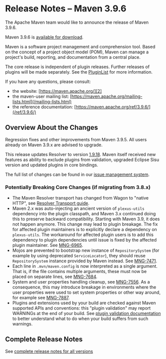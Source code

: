 <!--
Licensed to the Apache Software Foundation (ASF) under one
or more contributor license agreements.  See the NOTICE file
distributed with this work for additional information
regarding copyright ownership.  The ASF licenses this file
to you under the Apache License, Version 2.0 (the
"License"); you may not use this file except in compliance
with the License.  You may obtain a copy of the License at

http://www.apache.org/licenses/LICENSE-2.0

Unless required by applicable law or agreed to in writing,
software distributed under the License is distributed on an
"AS IS" BASIS, WITHOUT WARRANTIES OR CONDITIONS OF ANY
KIND, either express or implied.  See the License for the
specific language governing permissions and limitations
under the License.
-->

# Release Notes &#x2013; Maven 3.9.6

The Apache Maven team would like to announce the release of Maven 3.9.6.

Maven 3.9.6 is [available for download][0].

Maven is a software project management and comprehension tool. Based on the concept of a project object model (POM), Maven can manage a project's build, reporting, and documentation from a central place.

The core release is independent of plugin releases. Further releases of plugins will be made separately. See the [PluginList][1] for more information.

If you have any questions, please consult:

- the website: [https://maven.apache.org/][2]
- the maven-user mailing list: [https://maven.apache.org/mailing-lists.html](/mailing-lists.html)
- the reference documentation: [https://maven.apache.org/ref/3.9.6/](/ref/3.9.6/)

## Overview About the Changes

Regression fixes and other improvements from Maven 3.9.5. All users already on Maven 3.9.x are advised to upgrade.

This release updates Resolver to version [1.9.18](https://issues.apache.org/jira/secure/ReleaseNote.jspa?projectId=12320628&version=12353878). Maven itself received new features as ability to exclude
plugins from validation, upgraded Eclipse Sisu version and updated plugins in core bindings.

The full list of changes can be found in our [issue management system][4].

### Potentially Breaking Core Changes (if migrating from 3.8.x)

* The Maven Resolver transport has changed from Wagon to "native HTTP", see [Resolver Transport guide](/guides/mini/guide-resolver-transport.html).
* Maven 2.x was auto-injecting an ancient version of `plexus-utils` dependency into the plugin classpath, and Maven 3.x continued doing this to preserve backward compatibility. Starting with Maven 3.9, it does not happen anymore. This change may lead to plugin breakage. The fix for affected plugin maintainers is to explicitly declare a dependency on `plexus-utils`. The workaround for affected plugin users is to add this dependency to plugin dependencies until issue is fixed by the affected plugin maintainer. See [MNG-6965](https://issues.apache.org/jira/browse/MNG-6965).
* Mojos are prevented to bootstrap new instance of `RepositorySystem` (for example by using deprecated `ServiceLocator`), they should reuse `RepositorySystem` instance provided by Maven instead. See [MNG-7471](https://issues.apache.org/jira/browse/MNG-7471).
* Each line in `.mvn/maven.config` is now interpreted as a single argument. That is, if the file contains multiple arguments, these must now be placed on separate lines, see [MNG-7684](https://issues.apache.org/jira/browse/MNG-7684).
* System and user properties handling cleanup, see [MNG-7556](https://issues.apache.org/jira/browse/MNG-7556). As a consequence, this may introduce breakage in environments where the user properties were used to set system properties or other way around, for example see [MNG-7887](https://issues.apache.org/jira/projects/MNG/issues/MNG-7887).
* Plugins and extensions used by your build are checked against Maven supported APIs and conventions: this "plugin validation" may report WARNINGs at the end of your build. See [plugin validation documentation](../../guides/plugins/validation/) to better understand what to do when your build suffers from such warnings.

## Complete Release Notes

See [complete release notes for all versions][5]

[0]: ../../download.html
[1]: ../../plugins/index.html
[2]: https://maven.apache.org/
[4]: https://issues.apache.org/jira/secure/ReleaseNote.jspa?projectId=12316922&version=12353686
[5]: ../../docs/history.html

